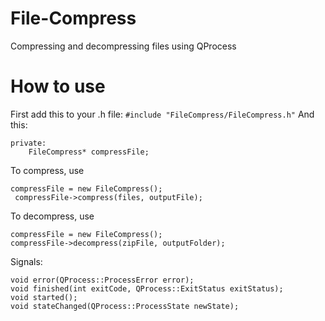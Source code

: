 # File-Compress
Compressing and decompressing files using QProcess

# How to use
First add this to your .h file:
```#include "FileCompress/FileCompress.h"```
And this:
```
private:
    FileCompress* compressFile;
```
    
To compress, use
```
compressFile = new FileCompress();
 compressFile->compress(files, outputFile);
 ```
 
To decompress, use
```
compressFile = new FileCompress();
compressFile->decompress(zipFile, outputFolder);
```

Signals:
```
void error(QProcess::ProcessError error);
void finished(int exitCode, QProcess::ExitStatus exitStatus);
void started();
void stateChanged(QProcess::ProcessState newState);
```